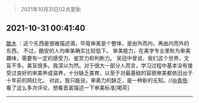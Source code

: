 > 2021年10月31日02点更新
<link rel="stylesheet" href="https://cdn.jsdelivr.net/gh/taotie6/sampleJSON@main/css/photo_show.css">
<meta name="referrer" content="no-referrer" />


 ## 2021-10-31 00:41:40 

 [㪚木](https://www.coolapk.com/feed/31084794?shareKey=NDAyYmI2MGVlM2ZiNjE3ZDg4M2Y~) ：这个东西是很难描述滴，毕竟审美是个整体，是由外而内，再由内而外的东西。
不过，酷安的人均审美确实比较低下。
审美能力，在美学专业里称为审美趣味，需要有一定的感受力、鉴赏力和判断力。
吴冠中曾说，我们这个世界，文盲不多，美盲很多。我深以为然。对于很大一部分人而言<!--break-->，学习过程中基本没有接受过良好的审美养成滋养，十分缺乏美育，以至于对最基础的容貌审美都依旧出于十年前的网红化。
对此，我只能说，审美力的缺乏，是一种新的无知。//<a class="feed-link-uname" href="/u/青佚">@青佚</a>:看了这么多次评论，想看首富描述一下审美标准[喝茶] 

<div class="album">
</div>

 ------- 

